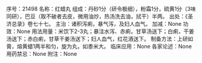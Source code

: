 序号：21498
名称：红蜡丸
组成：丹砂1分（研令极细），粉霜1分，硫黄1分（3味同研），巴豆（取不破者去皮，微用油炒，热汤洗去油，拭干）半两。
出处：《圣济总录》卷七十七。
主治：诸积泻痢，暴气泻，及妇人血气。
加减：None
功效：None
用法用量：米饮下2-3丸；暴注水泻、赤痢，甘草汤送下；白痢，干姜汤送下；赤白痢，甘草干姜汤送下；妇人血气，红花酒送下。
制备方法：上研如膏，熔黄蜡1两半和匀，旋为丸，如黍米大。
临床应用：None
各家论述：None
用药禁忌：None
附注：None
